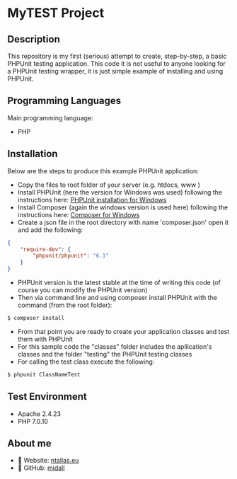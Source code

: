 # MyTEST Project

## Description
This repository is my first (serious) attempt to create, step-by-step, a basic PHPUnit testing application.
This code it is not useful to anyone looking for a PHPUnit testing wrapper, it is just simple example of installing and using PHPUnit.

## Programming Languages
Main programming language:
- PHP

## Installation
Below are the steps to produce this example PHPUnit application:
- Copy the files to root folder of your server (e.g. htdocs, www )
- Install PHPUnit (here the version for Windows was used) following the instructions here: [PHPUnit installation for Windows](https://phpunit.de/manual/current/en/installation.html#installation.phar.windows) 
- Install Composer (again the windows version is used here) following the instructions here: [Composer for Windows](https://getcomposer.org/download/)
- Create a json file in the root directory with name 'composer.json' open it and add the following:

```json
{
    "require-dev": {
        "phpunit/phpunit": "6.1"
    }
}
```

- PHPUnit version is the latest stable at the time of writing this code (of course you can modify the PHPUnit version)
- Then via command line and using composer install PHPUnit with the command (from the root folder): 
```sh
$ composer install
```
- From that point you are ready to create your application classes and test them with PHPUnit
- For this sample code the "classes" folder includes the apllication's classes and the folder "testing" the PHPUnit testing classes
- For calling the test class execute the following:
```sh
$ phpunit ClassNameTest
```

## Test Environment
- Apache 2.4.23
- PHP 7.0.10

## About me
- :link: Website: [ntallas.eu](https://ntallas.eu)
- :link: GitHub: [midall](https://github.com/midall)